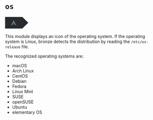 # `os`
![](os.png)

This module displays an icon of the operating system. If the operating system is Linux, bronze detects the distribution by reading the `/etc/os-release` file.

The recognized operating systems are:
* macOS
* Arch Linux
* CentOS
* Debian
* Fedora
* Linux Mint
* SUSE
* openSUSE
* Ubuntu
* elementary OS
